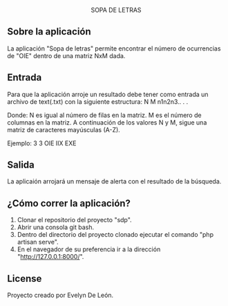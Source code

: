 <p align="center">SOPA DE LETRAS</p>

## Sobre la aplicación
La aplicación "Sopa de letras" permite encontrar el número de ocurrencias de "OIE" dentro de una matriz NxM dada.

## Entrada
Para que la aplicación arroje un resultado debe tener como entrada un archivo de text(.txt) con la siguiente estructura:
N M
n1n2n3..
.
.

Donde:
N es igual al número de filas en la matriz.
M es el número de columnas en la matriz.
A continuación de los valores N y M, sigue una matriz de caracteres mayúsculas (A-Z).

Ejemplo:
3 3
OIE
IIX
EXE

## Salida
La aplicaión arrojará un mensaje de alerta con el resultado de la búsqueda.

## ¿Cómo correr la aplicación?
1. Clonar el repositorio del proyecto "sdp".
2. Abrir una consola git bash.
3. Dentro del directorio del proyecto clonado ejecutar el comando "php artisan serve".
4. En el navegador de su preferencia ir a la dirección "http://127.0.0.1:8000/".



## License

Proyecto creado por Evelyn De León.
